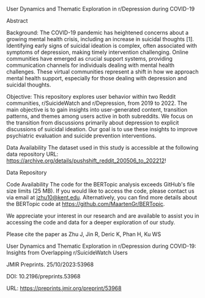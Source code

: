 User Dynamics and Thematic Exploration in r/Depression during COVID-19

Abstract

Background:
The COVID-19 pandemic has heightened concerns about a growing mental health crisis, including an increase in suicidal thoughts [1]. Identifying early signs of suicidal ideation is complex, often associated with symptoms of depression, making timely intervention challenging. Online communities have emerged as crucial support systems, providing communication channels for individuals dealing with mental health challenges. These virtual communities represent a shift in how we approach mental health support, especially for those dealing with depression and suicidal thoughts.

Objective:
This repository explores user behavior within two Reddit communities, r/SuicideWatch and r/Depression, from 2019 to 2022. The main objective is to gain insights into user-generated content, transition patterns, and themes among users active in both subreddits. We focus on the transition from discussions primarily about depression to explicit discussions of suicidal ideation. Our goal is to use these insights to improve psychiatric evaluation and suicide prevention interventions.

Data Availability
The dataset used in this study is accessible at the following data repository URL: https://archive.org/details/pushshift_reddit_200506_to_202212!

Data Repository

Code Availability
The code for the BERTopic analysis exceeds GitHub's file size limits (25 MB). If you would like to access the code, please contact us via email at jzhu10@kent.edu. Alternatively, you can find more details about the BERTopic code at https://github.com/MaartenGr/BERTopic.

We appreciate your interest in our research and are available to assist you in accessing the code and data for a deeper exploration of our study.

Please cite the paper as Zhu J, Jin R, Deric K, Phan H, Ku WS

User Dynamics and Thematic Exploration in r/Depression during COVID-19: Insights from Overlapping r/SuicideWatch Users

JMIR Preprints. 25/10/2023:53968

DOI: 10.2196/preprints.53968

URL: https://preprints.jmir.org/preprint/53968
